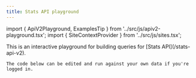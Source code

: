 ```yaml
---
title: Stats API playground
---
```


import { ApiV2Playground, ExamplesTip } from '../src/js/apiv2-playground.tsx';
import { SiteContextProvider } from '../src/js/sites.tsx';

<SiteContextProvider>
  <ExamplesTip>
    This is an interactive playground for building queries for [Stats API](/stats-api-v2).

    The code below can be edited and run against your own data if you're logged in.
  </ExamplesTip>
  <ApiV2Playground />
</SiteContextProvider>

